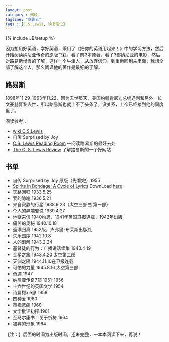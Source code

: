 ```yaml
---
layout: post
category : 阅读
tagline: "悦跑者"
tags : [C.S.Lewis, 读书笔记]
---
```

{% include JB/setup %}

因为想用好英语，学好英语，采用了《把你的英语用起来！》中的学习方法，然后开始阅读纳尼亚传奇的原版书籍，看了前3本原著，看了3部纳尼亚的电影，然后对路易斯慢慢的了解，这样一个牛津人，从放弃信仰，到重新回到主里面，我想全部了解这个人，那么阅读他的著作是最好的了解。

## 路易斯

1898年11.29-1963年11.22，因为去世那天，美国约翰肯尼迪总统遇刺和另外一位文豪赫胥黎去世，所以路易斯也就上不了头条了，没关系，上帝已经接到他的国度里了。

阅读参考：

* [wiki C.S.Lewis](http://en.wikipedia.org/wiki/C._S._Lewis)  
* 自传 Surprised by Joy   
* [C.S. Lewis Reading Room](http://www.tyndale.ca/seminary/mtsmodular/reading-rooms/theology/lewis) —阅读路易斯的最好去处
* [The C. S. Lewis Review](http://www.cslewisreview.org/) 了解路易斯的一个好网站

## 书单

* 自传 Surprised by Joy 原版（先看完）1955
* [Spirits in Bondage: A Cycle of Lyrics](http://book.douban.com/subject/17590073/) DownLoad [here](http://www.hjenglish.com/dl/p14086/)
* 天路回归 				1933.5.25
* 爱的隐喻 				1936.5.21
* 来自寂静的行星 			1938.9.23（太空三部曲 第一部）
* 个人的异端邪说			1939.4.27
* 地狱来信				1940构思，1941年英国卫报连载，1942年出版
* 痛苦的奥秘				1940.10.18
* 返璞归真				1952版，杰弗里-布莱斯出版社
* 失乐园序				1942.10.8
* 人的消解				1943.2.24
* 基督徒的行为：广播讲话续集	1943.4.19
* 金星之旅				1943.4.20 太空第二部
* 天渊之隔				1944.11.10在卫报连载
* 可怕的力量				1945.8.16 太空第三部
* 奇迹					1947
* 纳尼亚传奇7部			1951-1956	
* 十六世纪的英国文学 		1954
* 诗篇撷xie思			1958
* 四种爱					1960
* 审视悲痛				1960
* 文学批评初探			1961
* 至马尔康书：关于祈祷 	1964
* 被弃的形象				1964

【注：】后面的时间为出版时间，还未完整，一本本阅读下来，再说！